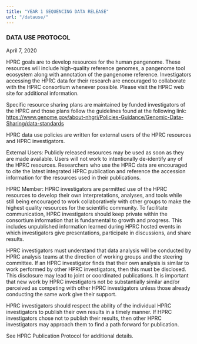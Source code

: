 ```yaml
---
title: "YEAR 1 SEQUENCING DATA RELEASE"
url: "/datause/"
---
```


### DATA USE PROTOCOL
April 7, 2020

HPRC goals are to develop resources for the human pangenome.  These resources will include high-quality reference genomes, a pangenome tool ecosystem along with annotation of the pangenome reference. Investigators accessing the HPRC data for their research are encouraged to collaborate with the HPRC consortium whenever possible. Please visit the HPRC web site for additional information.

Specific resource sharing plans are maintained by funded investigators of the HPRC and those plans follow the guidelines found at the following link:   https://www.genome.gov/about-nhgri/Policies-Guidance/Genomic-Data-Sharing/data-standards

HPRC data use policies are written for external users of the HPRC resources and HPRC investigators.

External Users: Publicly released resources may be used as soon as they are made available.  Users will not work to intentionally de-identify any of the HPRC resources. Researchers who use the HPRC data are encouraged to cite the latest integrated HPRC publication and reference the accession information for the resources used in their publications. 

HPRC Member: HPRC investigators are permitted use of the HPRC resources to develop their own interpretations, analyses, and tools while still being encouraged to work collaboratively with other groups to make the highest quality resources for the scientific community.  To facilitate communication, HPRC investigators should keep private within the consortium information that is fundamental to growth and progress.  This includes unpublished information learned during HPRC hosted events in which investigators give presentations, participate in discussions, and share results.
 
HPRC investigators must understand that data analysis will be conducted by HPRC analysis teams at the direction of working groups and the steering committee.  If an HPRC investigator finds that their own analysis is similar to work performed by other HPRC investigators, then this must be disclosed.  This disclosure may lead to joint or coordinated publications.  It is important that new work by HPRC investigators not be substantially similar and/or perceived as competing with other HPRC investigators unless those already conducting the same work give their support.
 
HPRC investigators should respect the ability of the individual HPRC investigators to publish their own results in a timely manner.  If HPRC investigators chose not to publish their results, then other HPRC investigators may approach them to find a path forward for publication.
 
See HPRC Publication Protocol for additional details.